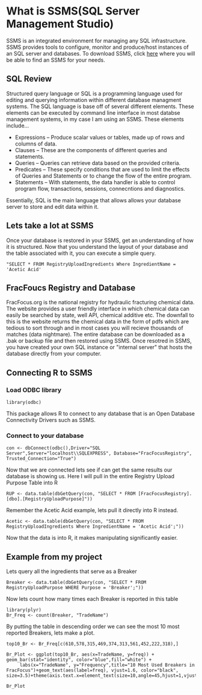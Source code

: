 # What is SSMS(SQL Server Management Studio)

SSMS is an integrated environment for managing any SQL infrastructure. SSMS provides tools to configure, monitor
and produce/host instances of an SQL server and databases. To download SSMS, click [here](https://docs.microsoft.com/en-us/sql/ssms/download-sql-server-management-studio-ssms?view=sql-server-ver15)
where you will be able to find an SSMS for your needs.

## SQL Review
Structured query language or SQL is a programming language used for editing and querying information within different 
database managment systems. The SQL language is base off of several different elements. These elements can be executed
by command line interface in most databse management systems, in my case I am using an SSMS. These elements include...

* Expressions – Produce scalar values or tables, made up of rows and columns of data.
* Clauses – These are the components of different queries and statements.
* Queries – Queries can retrieve data based on the provided criteria.
* Predicates – These specify conditions that are used to limit the effects of Queries and Statements or to change the flow of the entire program.
* Statements – With statements, the data handler is able to control program flow, transactions, sessions, connecntions and diagnostics.

Essentially, SQL is the main language that allows allows your database server to store and edit data within it.

## Lets take a lot at SSMS

Once your database is restored in your SSMS, get an understanding of how it is structured. Now that you understand the layout of your database and the table associated with it, you can execute a simple query.

```
"SELECT * FROM RegistryUploadIngredients Where IngredientName = 'Acetic Acid'
```

## FracFoucs Registry and Database

FracFocus.org is the national registry for hydraulic fracturing chemical data. The website provides a user friendly interface in which chemical data can easily be searched by state, well API, chemical additive etc. The downfall to this is the website returns the chemical 
data in the form of pdfs which are tedious to sort through and in most cases you will recieve thousands of matches (data nightmare). The
entire database can be downloaded as a .bak or backup file and then restored using SSMS. Once resotred in SSMS, you have created your own
SQL instance or "internal server" that hosts the database directly from your computer.

## Connecting R to SSMS


### Load ODBC library
```
library(odbc)
```
This package allows R to connect to any database that is an Open Database Connectivity Drivers such as SSMS.

### Connect to your database
```
con <- dbConnect(odbc(),Driver="SQL Server",Server="localhost\\SQLEXPRESS", Database="FracFocusRegistry", Trusted_Connection="True")
```
Now that we are connected lets see if can get the same results our database is showing us. Here I will pull in the entire Registry Upload Purpose Table into R

```
RUP <- data.table(dbGetQuery(con, "SELECT * FROM [FracFocusRegistry].[dbo].[RegistryUploadPurpose]"))
```

Remember the Acetic Acid example, lets pull it directly into R instead.

```
Acetic <- data.table(dbGetQuery(con, "SELECT * FROM RegistryUploadIngredients Where IngredientName = 'Acetic Acid';"))
```
Now that the data is into R, it makes manipulating significantly easier.

## Example from my project

Lets query all the ingredients that serve as a Breaker

```
Breaker <- data.table(dbGetQuery(con, "SELECT * FROM RegistryUploadPurpose WHERE Purpose = 'Breaker';"))
```

Now lets count how many times each Breaker is reported in this table

```
library(plyr)
Br_Freq <- count(Breaker, "TradeName")
```
By putting the table in descending order we can see the most 10 most reported Breakers, lets make a plot.

```
top10_Br <- Br_Freq[c(610,578,315,469,374,313,561,452,222,318),]

Br_Plot <- ggplot(top10_Br, aes(x=TradeName, y=freq)) + geom_bar(stat="identity", color="blue",fill="white") + 
     labs(x="TradeName", y="Frequency",title="10 Most Used Breakers in FracFocus")+geom_text(aes(label=freq), vjust=1.6, color="black", size=3.5)+theme(axis.text.x=element_text(size=10,angle=45,hjust=1,vjust=1))

Br_Plot
```
